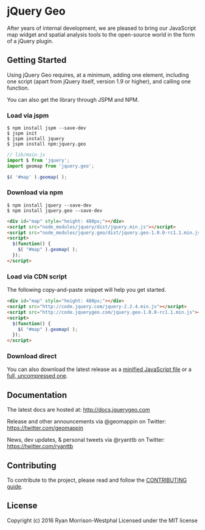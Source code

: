 # jQuery Geo

After years of internal development, we are pleased to bring our JavaScript map widget and spatial analysis tools to the open-source world in the form of a jQuery plugin.

## Getting Started
Using jQuery Geo requires, at a minimum, adding one element, including one script (apart from jQuery itself, version 1.9 or higher), and calling one function.

You can also get the library through JSPM and NPM.

### Load via jspm

    $ npm install jspm --save-dev
    $ jspm init
    $ jspm install jquery
    $ jspm install npm:jquery.geo

```js
// lib/main.js
import $ from 'jquery';
import geomap from 'jquery.geo';

$( '#map' ).geomap( );
```

### Download via npm

    $ npm install jquery --save-dev
    $ npm install jquery.geo --save-dev

```html
<div id="map" style="height: 480px;"></div>
<script src="node_modules/jquery/dist/jquery.min.js"></script>
<script src="node_modules/jquery.geo/dist/jquery.geo-1.0.0-rc1.1.min.js"></script>
<script>
  $(function() {
    $( "#map" ).geomap( );
  });
</script>
```

### Load via CDN script

The following copy-and-paste snippet will help you get started.

```html
<div id="map" style="height: 480px;"></div>
<script src="http://code.jquery.com/jquery-2.2.4.min.js"></script>
<script src="http://code.jquerygeo.com/jquery.geo-1.0.0-rc1.1.min.js"></script>
<script>
  $(function() {
    $( "#map" ).geomap( );
  });
</script>
```

### Download direct

You can also download the latest release as a [minified JavaScript file][min] or a [full, uncompressed one][max].

[min]: http://code.jquerygeo.com/jquery.geo-1.0.0-rc1.1.min.js
[max]: http://code.jquerygeo.com/jquery.geo-1.0.0-rc1.1.js

## Documentation

The latest docs are hosted at: http://docs.jquerygeo.com

Release and other announcements via @geomappin on Twitter: https://twitter.com/geomappin

News, dev updates, & personal tweets via @ryanttb on Twitter: https://twitter.com/ryanttb

## Contributing

To contribute to the project, please read and follow the [CONTRIBUTING guide](CONTRIBUTING.md).

## License
Copyright (c) 2016 Ryan Morrison-Westphal
Licensed under the MIT license
